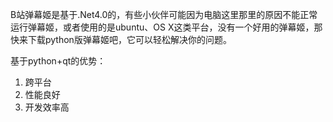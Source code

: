 B站弹幕姬是基于.Net4.0的，有些小伙伴可能因为电脑这里那里的原因不能正常运行弹幕姬，或者使用的是ubuntu、OS X这类平台，没有一个好用的弹幕姬，那快来下载python版弹幕姬吧，它可以轻松解决你的问题。

基于python+qt的优势：
1. 跨平台
1. 性能良好
1. 开发效率高

